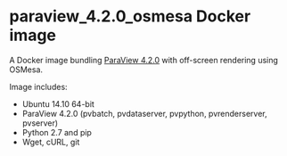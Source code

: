 paraview\_4.2.0\_osmesa Docker image
====================================

A Docker image bundling [ParaView 4.2.0](http://www.paraview.org/) with off-screen rendering using OSMesa.

Image includes:

- Ubuntu 14.10 64-bit
- ParaView 4.2.0 (pvbatch, pvdataserver, pvpython, pvrenderserver, pvserver)
- Python 2.7 and pip
- Wget, cURL, git
